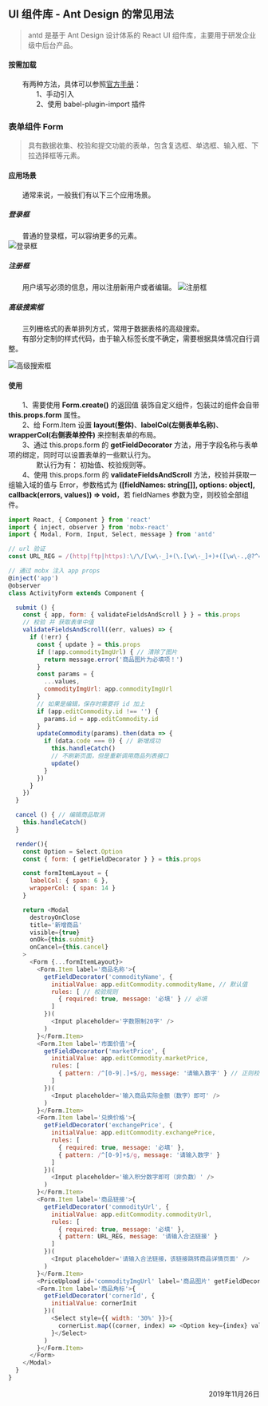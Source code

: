 ## UI 组件库 - Ant Design 的常见用法
> antd 是基于 Ant Design 设计体系的 React UI 组件库，主要用于研发企业级中后台产品。

#### 按需加载
&emsp;&emsp;有两种方法，具体可以参照[官方手册][1]：  
&emsp;&emsp;&emsp;&emsp;1、手动引入  
&emsp;&emsp;&emsp;&emsp;2、使用 babel-plugin-import 插件  

### 表单组件 Form
> 具有数据收集、校验和提交功能的表单，包含复选框、单选框、输入框、下拉选择框等元素。

#### 应用场景
&emsp;&emsp;通常来说，一般我们有以下三个应用场景。

##### 登录框
&emsp;&emsp;普通的登录框，可以容纳更多的元素。  
![登录框](../images/antd-form-1.png)

##### 注册框
&emsp;&emsp;用户填写必须的信息，用以注册新用户或者编辑。
![注册框](../images/antd-form-2.png)

##### 高级搜索框
&emsp;&emsp;三列栅格式的表单排列方式，常用于数据表格的高级搜索。  
&emsp;&emsp;有部分定制的样式代码，由于输入标签长度不确定，需要根据具体情况自行调整。

![高级搜索框](../images/antd-form-3.png)

#### 使用
&emsp;&emsp;1、需要使用 **Form.create()** 的返回值 装饰自定义组件，包装过的组件会自带 **this.props.form** 属性。  
&emsp;&emsp;2、给 Form.Item 设置 **layout(整体)**、**labelCol(左侧表单名称)**、**wrapperCol(右侧表单控件)** 来控制表单的布局。   
&emsp;&emsp;3、通过 this.props.form 的 **getFieldDecorator** 方法，用于字段名称与表单项的绑定，同时可以设置表单的一些默认行为。  
&emsp;&emsp;&emsp;&emsp;默认行为有： 初始值、校验规则等。  
&emsp;&emsp;4、使用 this.props.form 的 **validateFieldsAndScroll** 方法，校验并获取一组输入域的值与 Error，参数格式为 **([fieldNames: string[]], options: object], callback(errors, values)) => void**，若 fieldNames 参数为空，则校验全部组件。  
```javascript
import React, { Component } from 'react'
import { inject, observer } from 'mobx-react'
import { Modal, Form, Input, Select, message } from 'antd'

// url 验证
const URL_REG = /(http|ftp|https):\/\/[\w\-_]+(\.[\w\-_]+)+([\w\-.,@?^=%&:/~+#]*[\w\-@?^=%&/~+#])?/

// 通过 mobx 注入 app props
@inject('app')
@observer
class ActivityForm extends Component {

  submit () {
    const { app, form: { validateFieldsAndScroll } } = this.props
    // 校验 并 获取表单中值
    validateFieldsAndScroll((err, values) => {
      if (!err) {
        const { update } = this.props
        if (!app.commodityImgUrl) { // 清除了图片
          return message.error('商品图片为必填项！')
        }
        const params = {
          ...values,
          commodityImgUrl: app.commodityImgUrl
        }
        // 如果是编辑，保存时需要将 id 加上
        if (app.editCommodity.id !== '') {
          params.id = app.editCommodity.id
        }
        updateCommodity(params).then(data => {
          if (data.code === 0) { // 新增成功
            this.handleCatch()
            // 不刷新页面，但是重新调用商品列表接口
            update()
          }
        })
      }
    })
  }

  cancel () { // 编辑商品取消
    this.handleCatch()
  }

  render(){
    const Option = Select.Option
    const { form: { getFieldDecorator } } = this.props

    const formItemLayout = {
      labelCol: { span: 6 },
      wrapperCol: { span: 14 }
    }

    return <Modal
      destroyOnClose
      title='新增商品'
      visible={true}
      onOk={this.submit}
      onCancel={this.cancel}
    >
      <Form {...formItemLayout}>
        <Form.Item label='商品名称'>{
          getFieldDecorator('commodityName', {
            initialValue: app.editCommodity.commodityName, // 默认值
            rules: [ // 校验规则
              { required: true, message: '必填' } // 必填
            ]
          })(
            <Input placeholder='字数限制20字' />
          )
        }</Form.Item>
        <Form.Item label='市面价值'>{
          getFieldDecorator('marketPrice', {
            initialValue: app.editCommodity.marketPrice,
            rules: [
              { pattern: /^[0-9|.]+$/g, message: '请输入数字' } // 正则校验
            ]
          })(
            <Input placeholder='输入商品实际金额（数字）即可' />
          )
        }</Form.Item>
        <Form.Item label='兑换价格'>{
          getFieldDecorator('exchangePrice', {
            initialValue: app.editCommodity.exchangePrice,
            rules: [
              { required: true, message: '必填' },
              { pattern: /^[0-9]+$/g, message: '请输入数字' }
            ]
          })(
            <Input placeholder='输入积分数字即可（非负数）' />
          )
        }</Form.Item>
        <Form.Item label='商品链接'>{
          getFieldDecorator('commodityUrl', {
            initialValue: app.editCommodity.commodityUrl,
            rules: [
              { required: true, message: '必填' },
              { pattern: URL_REG, message: '请输入合法链接' }
            ]
          })(
            <Input placeholder='请输入合法链接，该链接跳转商品详情页面' />
          )
        }</Form.Item>
        <PriceUpload id='commodityImgUrl' label='商品图片' getFieldDecorator={getFieldDecorator} onchange={this.setState.bind(this)} />
        <Form.Item label='商品角标'>{
          getFieldDecorator('cornerId', {
            initialValue: cornerInit
          })(
            <Select style={{ width: '30%' }}>{
              cornerList.map((corner, index) => <Option key={index} value={corner.id}>{corner.name}</Option>)
            }</Select>
          )
        }</Form.Item>
      </Form>
    </Modal>
  }
}
```





<p align="right"> 2019年11月26日 </p>

[1]:https://ant.design/docs/react/introduce-cn
